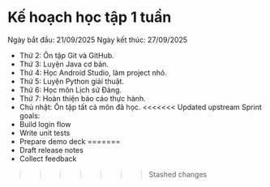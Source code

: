 # Kế hoạch học tập 1 tuần

Ngày bắt đầu: 21/09/2025
Ngày kết thúc: 27/09/2025

- Thứ 2: Ôn tập Git và GitHub.
- Thứ 3: Luyện Java cơ bản.
- Thứ 4: Học Android Studio, làm project nhỏ.
- Thứ 5: Luyện Python giải thuật.
- Thứ 6: Học môn Lịch sử Đảng.
- Thứ 7: Hoàn thiện báo cáo thực hành.
- Chủ nhật: Ôn tập tất cả môn đã học.
<<<<<<< Updated upstream
Sprint goals:
- Build login flow
- Write unit tests
- Prepare demo deck
=======
- Draft release notes
- Collect feedback
>>>>>>> Stashed changes
